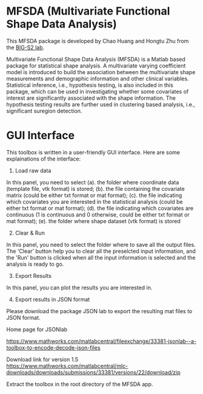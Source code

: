 # MFSDA (Multivariate Functional Shape Data Analysis)

This MFSDA package is developed by Chao Huang and Hongtu Zhu from the [BIG-S2 lab](http://odin.mdacc.tmc.edu/bigs2/). 

Multivariate Functional Shape Data Analysis (MFSDA) is a Matlab based package for statistical shape analysis. A multivariate varying coefficient model is introduced to build the association between the multivariate shape measurements and demographic information and other clinical variables. Statistical inference, i.e., hypothesis testing, is also included in this package, which can be used in investigating whether some covariates of interest are significantly associated with the shape information. The hypothesis testing results are further used in clustering based analysis, i.e., significant suregion detection. 

# GUI Interface
This toolbox is written in a user-friendly GUI interface. Here are some explainations of the interface:

1. Load raw data

In this panel, you need to select (a). the folder where coordinate data (template file, vtk format) is stored; (b). the file containing the covariate matrix (could be either txt format or mat format); (c). the file indicating which covariates you are interested in the statistical analysis (could be either txt format or mat format); (d). the file indicating which covariates are continuous (1 is continuous and 0 otherwise, could be either txt format or mat format); (e). the folder where shape dataset (vtk format) is stored

2. Clear & Run

In this panel, you need to select the folder where to save all  the output files. The 'Clear' button help you to clear all the preselcted input information, and the 'Run' button is clicked when all the input information is selected and the analysis is ready to go.

3. Export Results

In this panel, you can plot the results you are interested in. 

4. Export results in JSON format

Please download the package JSON lab to export the resulting mat files to JSON format.

Home page for JSONlab

https://www.mathworks.com/matlabcentral/fileexchange/33381-jsonlab--a-toolbox-to-encode-decode-json-files

Download link for version 1.5
https://www.mathworks.com/matlabcentral/mlc-downloads/downloads/submissions/33381/versions/22/download/zip

Extract the toolbox in the root directory of the MFSDA app. 
